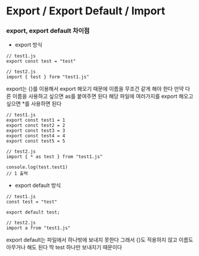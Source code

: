 # Export / Export Default / Import

### export, export default 차이점

- export 방식

```
// test1.js
export const test = "test"

// test2.js
import { test } form "test1.js"
```

export는 {}를 이용해서 export 해오기 때문에 이름을 무조건 같게 해야 한다
만약 다른 이름을 사용하고 싶으면 as를 붙여주면 된다
해당 파일에 여러가지를 export 해오고 싶으면 \*를 사용하면 된다

```
// test1.js
export const test1 = 1
export const test2 = 2
export const test3 = 3
export const test4 = 4
export const test5 = 5

// test2.js
import { * as test } from "test1.js"

console.log(test.test1)
// 1 출력
```

- export default 방식

```
// test1.js
const test = "test"

export default test;

// test2.js
import a from "test1.js"
```

export default는 파일에서 하나밖에 보내지 못한다
그래서 {}도 적용하지 않고 이름도 아무거나 해도 된다
딱 test 하나만 보내지기 때문이다
